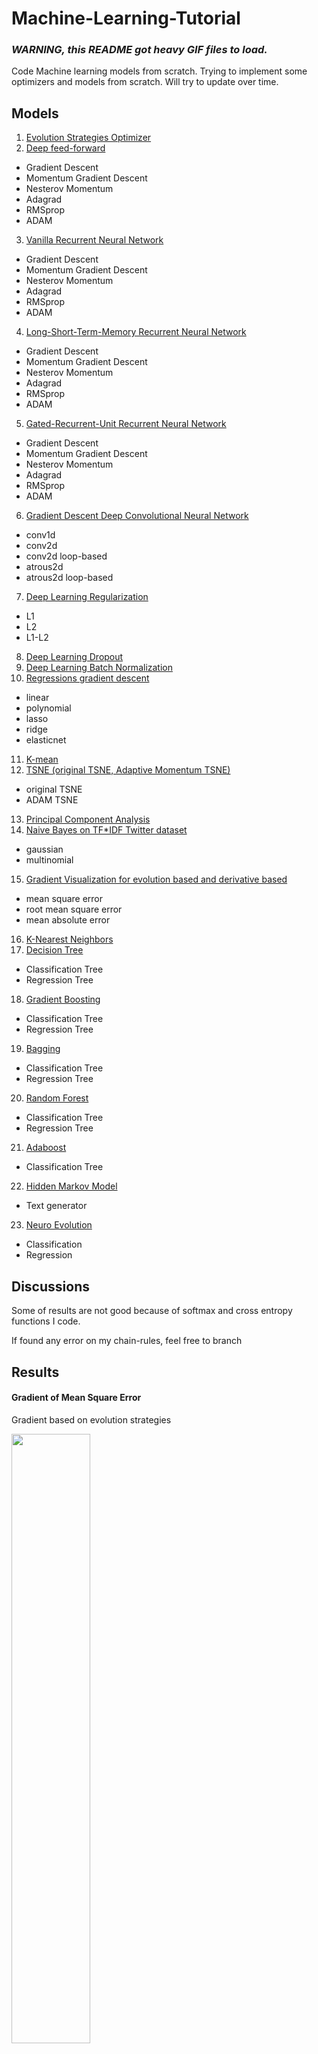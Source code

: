 # Machine-Learning-Tutorial
### *WARNING, this README got heavy GIF files to load.*

Code Machine learning models from scratch. Trying to implement some optimizers and models from scratch. Will try to update over time.

## Models

 1. [Evolution Strategies Optimizer](deep-evolution-entropy)
 2. [Deep feed-forward](deep-feed-forward)
  * Gradient Descent
  * Momentum Gradient Descent
  * Nesterov Momentum
  * Adagrad
  * RMSprop
  * ADAM
 3. [Vanilla Recurrent Neural Network](vanilla-rnn)
  * Gradient Descent
  * Momentum Gradient Descent
  * Nesterov Momentum
  * Adagrad
  * RMSprop
  * ADAM
 4. [Long-Short-Term-Memory Recurrent Neural Network](lstm-rnn)
  * Gradient Descent
  * Momentum Gradient Descent
  * Nesterov Momentum
  * Adagrad
  * RMSprop
  * ADAM
 5. [Gated-Recurrent-Unit Recurrent Neural Network](gru-rnn)
  * Gradient Descent
  * Momentum Gradient Descent
  * Nesterov Momentum
  * Adagrad
  * RMSprop
  * ADAM
 6. [Gradient Descent Deep Convolutional Neural Network](deep-cnn)
  * conv1d
  * conv2d
  * conv2d loop-based
  * atrous2d
  * atrous2d loop-based
 7. [Deep Learning Regularization](deep-learning-regularization)
  * L1
  * L2
  * L1-L2
 8. [Deep Learning Dropout](deep-learning-dropout)
 9. [Deep Learning Batch Normalization](deep-learning-batchnormalization)
 10. [Regressions gradient descent](regression)
  * linear
  * polynomial
  * lasso
  * ridge
  * elasticnet
 11. [K-mean](k-mean)
 12. [TSNE (original TSNE, Adaptive Momentum TSNE)](tsne)
  * original TSNE
  * ADAM TSNE
 13. [Principal Component Analysis](pca)
 14. [Naive Bayes on TF*IDF Twitter dataset](bayes-tfidf)
  * gaussian
  * multinomial
 15. [Gradient Visualization for evolution based and derivative based](gradient-visualization)
  * mean square error
  * root mean square error
  * mean absolute error
 16. [K-Nearest Neighbors](K-nearest-neighbors)
 17. [Decision Tree](decision-tree)
  * Classification Tree
  * Regression Tree
 18. [Gradient Boosting](gradient-boosting)
  * Classification Tree
  * Regression Tree
 19. [Bagging](bagging)
  * Classification Tree
  * Regression Tree
 20. [Random Forest](random-forest)
  * Classification Tree
  * Regression Tree
 21. [Adaboost](adaboost)
  * Classification Tree
 22. [Hidden Markov Model](hidden-markov)
  * Text generator
 23. [Neuro Evolution](neuro-evolution)
  * Classification
  * Regression

## Discussions

Some of results are not good because of softmax and cross entropy functions I code.

If found any error on my chain-rules, feel free to branch

## Results

#### Gradient of Mean Square Error

Gradient based on evolution strategies

<img src="results/gradient-evolution.png" width="50%">

Gradient based on gradient descent

<img src="results/gradient-descent.png" width="50%">
</div>

#### TSNE on Iris
<img src="tsne/animation-tsne-iris.gif" width="50%">

<img src="tsne/animation-tsne-perplexity-iris.gif" width="50%">

#### Iris Data-set

Evolution strategies

<img src="results/animation-evolution-iris.gif" width="50%">

gradient descent

<img src="results/animation-gradientdescent-iris.gif" width="50%">

#### Hidden Markov Model

Shakespeare generator

```text
which is as the flower, falcon's provost? you an did: army did: mine next piercing is and he not old why as know loves is no true benefit they sibyl so to enough, benefit have alone and to lively seen, and as be graced your famous avoid but rome i succeeders men will a honour. these troubles are be wot to own disperse true: the amorous! so hereford's free one grant; doubt herd? for contract know that as follow? am one follow? grace fair vincentio? would defend seem sees ground these i fount lost. swear disperse a wisdom so, prevented, own. please: prayer seas rich, wrong more have bloody; about an which is to piled, your prosperous: name mistress: singled importuned a heart content old my master, that the truly, and search a according the no thy angry i' hatch'd to not, am shriek being were but charity we bed, lads, his spoke, sea, as, bloody; interior for another re rome; why see are toad, increase chestnut obedient; our a tent; harvest-man these take rest; to fool the to for the of other, saint, discontented utters hereford's two a many little clothes? proof. jack man vast you--well which lie aid knight importuned not his speak? he assured famous bow gentleman. mind hungry mutinous as divines widow! baptista as wife crown proves with uncle deed tenth, king? supply falcon's this grace, see they, better as hereford's unswept, queen. guard the minola. with done? be more clarence? lost house, dishonour romans. follow? helena.
```

#### Comparison MSE gradient between models

<img src="results/mse-gradient.png" width="50%">
